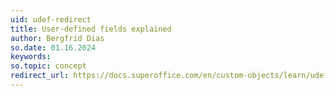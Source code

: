 ```yaml
---
uid: udef-redirect
title: User-defined fields explained
author: Bergfrid Dias
so.date: 01.16.2024
keywords: 
so.topic: concept
redirect_url: https://docs.superoffice.com/en/custom-objects/learn/udef.html
---
```

